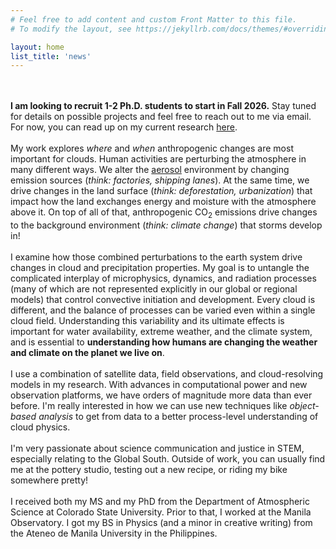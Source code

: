```yaml
---
# Feel free to add content and custom Front Matter to this file.
# To modify the layout, see https://jekyllrb.com/docs/themes/#overriding-theme-defaults

layout: home
list_title: 'news'
---
```



<br/><br/>
<b>I am looking to recruit 1-2 Ph.D. students to start in Fall 2026.</b> Stay tuned for details on possible projects and feel free to reach out to me via email. For now, you can read up on my current research <a href="https://grleung.github.io/research/">here</a>.
<br/><br/>
My work explores <em>where</em> and <em>when</em> anthropogenic changes are most important for clouds. Human activities are perturbing the atmosphere in many different ways. We alter the <a href="https://scied.ucar.edu/learning-zone/air-quality/aerosols">aerosol</a> environment by changing emission sources (<em>think: factories, shipping lanes</em>). At the same time, we drive changes in the land surface (<em>think: deforestation, urbanization</em>) that impact how the land exchanges energy and moisture with the atmosphere above it. On top of all of that, anthropogenic CO<sub>2</sub> emissions drive changes to the background environment (<em>think: climate change</em>) that storms develop in!
<br/><br/>
I examine how those combined perturbations to the earth system drive changes in cloud and precipitation properties. My goal is to untangle the complicated interplay of microphysics, dynamics, and radiation processes (many of which are not represented explicitly in our global or regional models) that control convective initiation and development. Every cloud is different, and the balance of processes can be varied even within a single cloud field. Understanding this variability and its ultimate effects is important for water availability, extreme weather, and the climate system, and is essential to <b>understanding how humans are changing the weather and climate on the planet we live on</b>. 
<br/><br/>
I use a combination of satellite data, field observations, and cloud-resolving models in my research. With advances in computational power and new observation platforms, we have orders of magnitude more data than ever before. I'm really interested in how we can use new techniques like <em>object-based analysis</em> to get from data to a better process-level understanding of cloud physics.
<br/><br/>
I'm very passionate about science communication and justice in STEM, especially relating to the Global South. Outside of work, you can usually find me at the pottery studio, testing out a new recipe, or riding my bike somewhere pretty!
<br/><br/>
I received both my MS and my PhD from the Department of Atmospheric Science at Colorado State University. Prior to that, I worked at the Manila Observatory. I got my BS in Physics (and a minor in creative writing) from the Ateneo de Manila University in the Philippines. 
